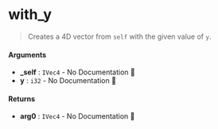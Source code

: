 # with\_y

>  Creates a 4D vector from `self` with the given value of `y`.

#### Arguments

- **\_self** : `IVec4` \- No Documentation 🚧
- **y** : `i32` \- No Documentation 🚧

#### Returns

- **arg0** : `IVec4` \- No Documentation 🚧